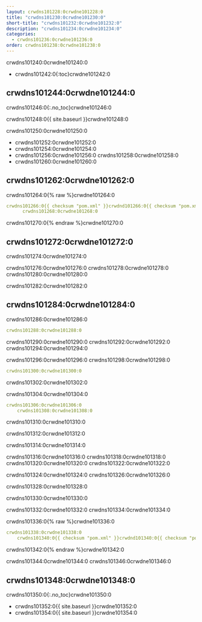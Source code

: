 ```yaml
---
layout: crwdns101228:0crwdne101228:0
title: "crwdns101230:0crwdne101230:0"
short-title: "crwdns101232:0crwdne101232:0"
description: "crwdns101234:0crwdne101234:0"
categories:
  - crwdns101236:0crwdne101236:0
order: crwdns101238:0crwdne101238:0
---
```

crwdns101240:0crwdne101240:0

- crwdns101242:0{:toc}crwdne101242:0

## crwdns101244:0crwdne101244:0

crwdns101246:0{:.no_toc}crwdne101246:0

crwdns101248:0{{ site.baseurl }}crwdne101248:0

crwdns101250:0crwdne101250:0

- crwdns101252:0crwdne101252:0
- crwdns101254:0crwdne101254:0 
- crwdns101256:0crwdne101256:0 crwdns101258:0crwdne101258:0 
- crwdns101260:0crwdne101260:0

## crwdns101262:0crwdne101262:0

crwdns101264:0{% raw %}crwdne101264:0

```yaml
crwdns101266:0{{ checksum "pom.xml" }}crwdnd101266:0{{ checksum "pom.xml" }}crwdne101266:0 
      crwdns101268:0crwdne101268:0    
```

crwdns101270:0{% endraw %}crwdne101270:0

## crwdns101272:0crwdne101272:0

crwdns101274:0crwdne101274:0

crwdns101276:0crwdne101276:0 crwdns101278:0crwdne101278:0 crwdns101280:0crwdne101280:0

crwdns101282:0crwdne101282:0

## crwdns101284:0crwdne101284:0

crwdns101286:0crwdne101286:0

```yaml
crwdns101288:0crwdne101288:0
```

crwdns101290:0crwdne101290:0 crwdns101292:0crwdne101292:0 crwdns101294:0crwdne101294:0

crwdns101296:0crwdne101296:0 crwdns101298:0crwdne101298:0

```yaml
crwdns101300:0crwdne101300:0
```

crwdns101302:0crwdne101302:0

crwdns101304:0crwdne101304:0

```yaml
crwdns101306:0crwdne101306:0
    crwdns101308:0crwdne101308:0
```

crwdns101310:0crwdne101310:0

crwdns101312:0crwdne101312:0

crwdns101314:0crwdne101314:0

crwdns101316:0crwdne101316:0 crwdns101318:0crwdne101318:0 crwdns101320:0crwdne101320:0 crwdns101322:0crwdne101322:0

<div class="alert alert-info" role="alert">
  crwdns101324:0crwdne101324:0 crwdns101326:0crwdne101326:0
</div>

crwdns101328:0crwdne101328:0

crwdns101330:0crwdne101330:0

crwdns101332:0crwdne101332:0 crwdns101334:0crwdne101334:0

crwdns101336:0{% raw %}crwdne101336:0

```yaml
crwdns101338:0crwdne101338:0
    crwdns101340:0{{ checksum "pom.xml" }}crwdnd101340:0{{ checksum "pom.xml" }}crwdne101340:0
```

crwdns101342:0{% endraw %}crwdne101342:0

crwdns101344:0crwdne101344:0 crwdns101346:0crwdne101346:0

## crwdns101348:0crwdne101348:0

crwdns101350:0{:.no_toc}crwdne101350:0

- crwdns101352:0{{ site.baseurl }}crwdne101352:0
- crwdns101354:0{{ site.baseurl }}crwdne101354:0